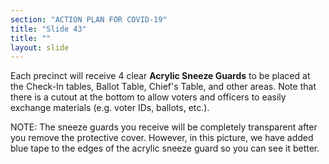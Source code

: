 ```yaml
---
section: "ACTION PLAN FOR COVID-19"
title: "Slide 43"
title: ""
layout: slide
---
```


Each precinct will receive 4 clear **Acrylic Sneeze Guards** to be placed at the Check-In tables, Ballot Table, Chief's Table, and other areas. Note that there is a cutout at the bottom to allow voters and officers to easily exchange materials (e.g. voter IDs, ballots, etc.).

NOTE: The sneeze guards you receive will be completely transparent after you remove the protective cover. However, in this picture, we have added blue tape to the edges of the acrylic sneeze guard so you can see it better.




